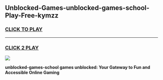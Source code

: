 
## Unblocked-Games-unblocked-games-school-Play-Free-kymzz
<h3>
<a href="https://premium76.site?title=unblocked-games-school&ref=21A">CLICK TO PLAY</a></h3>
<hr>

<h3>
<a href="https://premium76.site?title=unblocked-games-school&ref=21A">CLICK 2 PLAY</a>
  
</h3>

<a href="https://premium76.site?title=unblocked-games-school&ref=21A"><img src="https://clearcache.store/games.png"></a>


**unblocked-games-school games unblocked: Your Gateway to Fun and Accessible Online Gaming**

